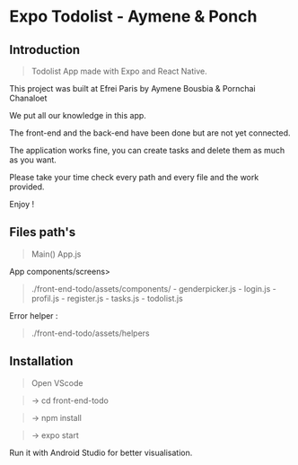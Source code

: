 # Expo Todolist - Aymene & Ponch

## Introduction

> Todolist App made with Expo and React Native.

This project was built at Efrei Paris by Aymene Bousbia & Pornchai Chanaloet

We put all our knowledge in this app.

The front-end and the back-end have been done but are not yet connected.

The application works fine, you can create tasks and delete them as much as you want.

Please take your time check every path and every file and the work provided.

Enjoy !

## Files path's

> Main() App.js

App components/screens>

> ./front-end-todo/assets/components/ - genderpicker.js - login.js - profil.js - register.js - tasks.js - todolist.js

Error helper :

> ./front-end-todo/assets/helpers

## Installation

> Open VScode

> -> cd front-end-todo

> -> npm install

> -> expo start

Run it with Android Studio for better visualisation.

